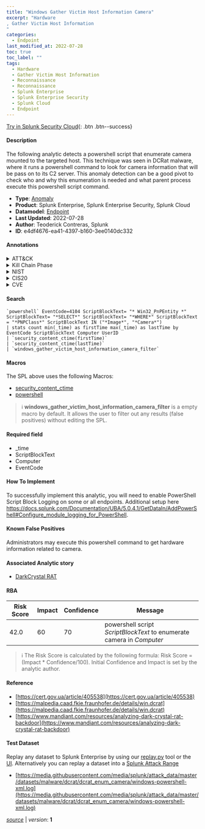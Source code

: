 ```yaml
---
title: "Windows Gather Victim Host Information Camera"
excerpt: "Hardware
, Gather Victim Host Information
"
categories:
  - Endpoint
last_modified_at: 2022-07-28
toc: true
toc_label: ""
tags:
  - Hardware
  - Gather Victim Host Information
  - Reconnaissance
  - Reconnaissance
  - Splunk Enterprise
  - Splunk Enterprise Security
  - Splunk Cloud
  - Endpoint
---
```




[Try in Splunk Security Cloud](https://www.splunk.com/en_us/products/cyber-security.html){: .btn .btn--success}

#### Description

The following analytic detects a powershell script that enumerate camera mounted to the targeted host. This technique was seen in DCRat malware, where it runs a powershell command to look for camera information that will be pass on to its C2 server. This anomaly detection can be a good pivot to check who and why this enumeration is needed and what parent process execute this powershell script command.

- **Type**: [Anomaly](https://github.com/splunk/security_content/wiki/Detection-Analytic-Types)
- **Product**: Splunk Enterprise, Splunk Enterprise Security, Splunk Cloud
- **Datamodel**: [Endpoint](https://docs.splunk.com/Documentation/CIM/latest/User/Endpoint)
- **Last Updated**: 2022-07-28
- **Author**: Teoderick Contreras, Splunk
- **ID**: e4df4676-ea41-4397-b160-3ee0140dc332


#### Annotations

<details>
  <summary>ATT&CK</summary>

<div markdown="1">


| ID             | Technique        |  Tactic             |
| -------------- | ---------------- |-------------------- |
| [T1592.001](https://attack.mitre.org/techniques/T1592/001/) | Hardware | Reconnaissance |

| [T1592](https://attack.mitre.org/techniques/T1592/) | Gather Victim Host Information | Reconnaissance |

</div>
</details>


<details>
  <summary>Kill Chain Phase</summary>

<div markdown="1">

* Reconnaissance


</div>
</details>


<details>
  <summary>NIST</summary>

<div markdown="1">

* DE.CM



</div>
</details>

<details>
  <summary>CIS20</summary>

<div markdown="1">

* CIS 3
* CIS 5
* CIS 16



</div>
</details>

<details>
  <summary>CVE</summary>

<div markdown="1">


</div>
</details>

#### Search 

```
`powershell` EventCode=4104 ScriptBlockText= "* Win32_PnPEntity *" ScriptBlockText= "*SELECT*" ScriptBlockText= "*WHERE*" ScriptBlockText = "*PNPClass*" ScriptBlockText IN ("*Image*", "*Camera*") 
| stats count min(_time) as firstTime max(_time) as lastTime by EventCode ScriptBlockText Computer UserID 
| `security_content_ctime(firstTime)` 
| `security_content_ctime(lastTime)` 
| `windows_gather_victim_host_information_camera_filter`
```

#### Macros
The SPL above uses the following Macros:
* [security_content_ctime](https://github.com/splunk/security_content/blob/develop/macros/security_content_ctime.yml)
* [powershell](https://github.com/splunk/security_content/blob/develop/macros/powershell.yml)

> :information_source:
> **windows_gather_victim_host_information_camera_filter** is a empty macro by default. It allows the user to filter out any results (false positives) without editing the SPL.

#### Required field
* _time
* ScriptBlockText
* Computer
* EventCode


#### How To Implement
To successfully implement this analytic, you will need to enable PowerShell Script Block Logging on some or all endpoints. Additional setup here https://docs.splunk.com/Documentation/UBA/5.0.4.1/GetDataIn/AddPowerShell#Configure_module_logging_for_PowerShell.

#### Known False Positives
Administrators may execute this powershell command to get hardware information related to camera.

#### Associated Analytic story
* [DarkCrystal RAT](/stories/darkcrystal_rat)




#### RBA

| Risk Score  | Impact      | Confidence   | Message      |
| ----------- | ----------- |--------------|--------------|
| 42.0 | 60 | 70 | powershell script $ScriptBlockText$ to enumerate camera in $Computer$ |


> :information_source:
> The Risk Score is calculated by the following formula: Risk Score = (Impact * Confidence/100). Initial Confidence and Impact is set by the analytic author. 

#### Reference

* [https://cert.gov.ua/article/405538](https://cert.gov.ua/article/405538)
* [https://malpedia.caad.fkie.fraunhofer.de/details/win.dcrat](https://malpedia.caad.fkie.fraunhofer.de/details/win.dcrat)
* [https://www.mandiant.com/resources/analyzing-dark-crystal-rat-backdoor](https://www.mandiant.com/resources/analyzing-dark-crystal-rat-backdoor)



#### Test Dataset
Replay any dataset to Splunk Enterprise by using our [replay.py](https://github.com/splunk/attack_data#using-replaypy) tool or the [UI](https://github.com/splunk/attack_data#using-ui).
Alternatively you can replay a dataset into a [Splunk Attack Range](https://github.com/splunk/attack_range#replay-dumps-into-attack-range-splunk-server)


* [https://media.githubusercontent.com/media/splunk/attack_data/master/datasets/malware/dcrat/dcrat_enum_camera/windows-powershell-xml.log](https://media.githubusercontent.com/media/splunk/attack_data/master/datasets/malware/dcrat/dcrat_enum_camera/windows-powershell-xml.log)



[*source*](https://github.com/splunk/security_content/tree/develop/detections/endpoint/windows_gather_victim_host_information_camera.yml) \| *version*: **1**